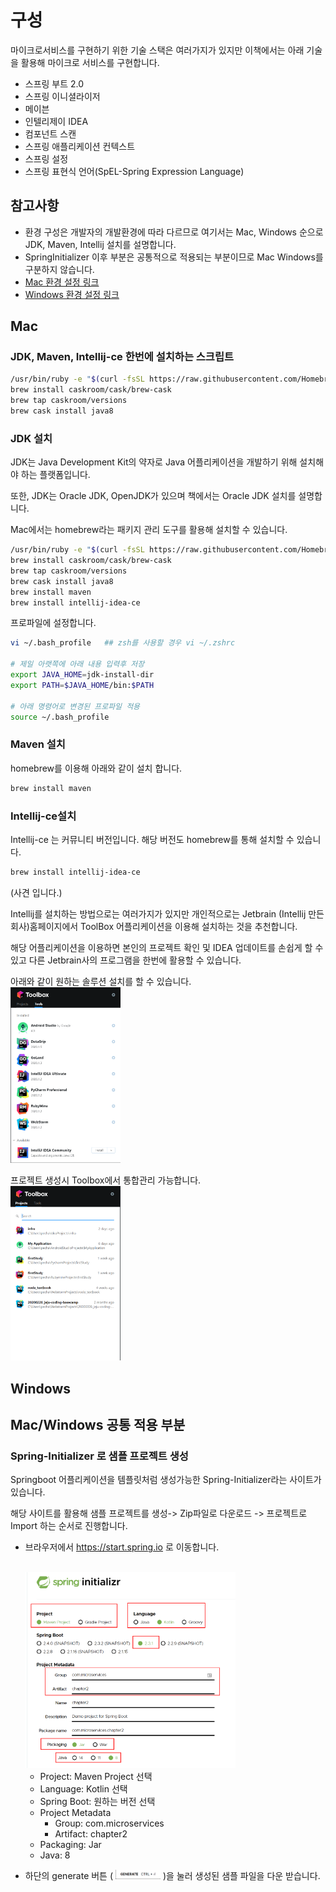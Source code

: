 # 구성
마이크로서비스를 구현하기 위한 기술 스택은 여러가지가 있지만 이책에서는 아래 기술을 활용해 마이크로 서비스를 구현합니다. 

* 스프링 부트 2.0
* 스프링 이니셜라이저
* 메이븐
* 인텔리제이 IDEA
* 컴포넌트 스캔
* 스프링 애플리케이션 컨텍스트
* 스프링 설정
* 스프링 표현식 언어(SpEL-Spring Expression Language)



## 참고사항

- 환경 구성은 개발자의 개발환경에 따라 다르므로 여기서는 Mac, Windows 순으로 JDK, Maven, Intellij 설치를 설명합니다.
- SpringInitializer 이후 부분은 공통적으로 적용되는 부분이므로 Mac Windows를 구분하지 않습니다.
- [Mac 환경 설정 링크](#Mac)
- [Windows 환경 설정 링크](#Windows)



## Mac

### JDK, Maven, Intellij-ce 한번에 설치하는 스크립트
```bash
/usr/bin/ruby -e "$(curl -fsSL https://raw.githubusercontent.com/Homebrew/install/master/install)"
brew install caskroom/cask/brew-cask
brew tap caskroom/versions
brew cask install java8
```



### JDK 설치

JDK는 Java Development Kit의 약자로 Java 어플리케이션을 개발하기 위해 설치해야 하는 플랫폼입니다.

또한, JDK는 Oracle JDK, OpenJDK가 있으며 책에서는 Oracle JDK 설치를 설명합니다.

Mac에서는 homebrew라는 패키지 관리 도구를 활용해 설치할 수 있습니다.

```bash
/usr/bin/ruby -e "$(curl -fsSL https://raw.githubusercontent.com/Homebrew/install/master/install)"
brew install caskroom/cask/brew-cask
brew tap caskroom/versions
brew cask install java8
brew install maven
brew install intellij-idea-ce
```



프로파일에 설정합니다.

```bash
vi ~/.bash_profile   ## zsh를 사용할 경우 vi ~/.zshrc

# 제일 아랫쪽에 아래 내용 입력후 저장
export JAVA_HOME=jdk-install-dir
export PATH=$JAVA_HOME/bin:$PATH

# 아래 명령어로 변경된 프로파일 적용
source ~/.bash_profile
```



### Maven 설치

homebrew를 이용해 아래와 같이 설치 합니다.

```bash
brew install maven
```



### Intellij-ce설치

Intellij-ce 는 커뮤니티 버전입니다. 해당 버전도 homebrew를 통해 설치할 수 있습니다.

```bash
brew install intellij-idea-ce
```



(사견 입니다.)

Intellij를 설치하는 방법으로는 여러가지가 있지만 개인적으로는 Jetbrain (Intellij 만든 회사)홈페이지에서 ToolBox 어플리케이션을 이용해 설치하는 것을 추천합니다.

해당 어플리케이션을 이용하면 본인의 프로젝트 확인 및 IDEA 업데이트를 손쉽게 할 수 있고 다른 Jetbrain사의 프로그램을 한번에 활용할 수 있습니다.

아래와 같이 원하는 솔루션 설치를 할 수 있습니다.
<br>
<img src="../../images/jetbrain-toolbox-01.PNG" width="35%" height="35%" >

프로젝트 생성시 Toolbox에서 통합관리 가능합니다.
<br>
<img src="../../images/jetbrain-toolbox-02.PNG" width="35%" height="35%" >



## Windows




## Mac/Windows 공통 적용 부분

### Spring-Initializer 로 샘플 프로젝트 생성 

Springboot 어플리케이션을 템플릿처럼 생성가능한 Spring-Initializer라는 사이트가 있습니다.

해당 사이트를 활용해 샘플 프로젝트를 생성-> Zip파일로 다운로드 -> 프로젝트로 Import 하는 순서로 진행합니다.

- 브라우저에서 https://start.spring.io 로 이동합니다.

  <br>
  <img src="../../images/spring-initializer-01.PNG" width="70%" height="40%" >

  - Project: Maven Project 선택
  - Language: Kotlin 선택
  - Spring Boot: 원하는 버전 선택
  - Project Metadata
    - Group: com.microservices
    - Artifact: chapter2
  - Packaging: Jar
  - Java: 8

- 하단의 generate 버튼 ( <img src="../../images/spring-initializer-02.PNG" width="15%" height="15%"> )을 눌러 생성된 샘플 파일을 다운 받습니다.

  



